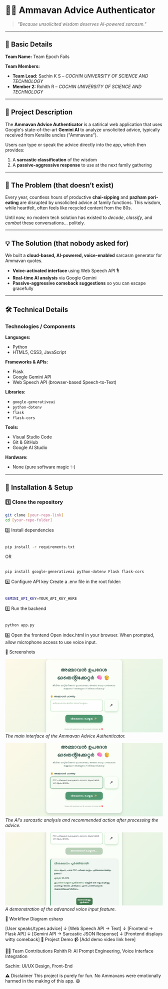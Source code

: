 # 🧠👴 Ammavan Advice Authenticator

> *"Because unsolicited wisdom deserves AI-powered sarcasm."*

---

## 📌 Basic Details

**Team Name:** Team Epoch Fails

**Team Members:**
- **Team Lead:** Sachin K S – *COCHIN UNIVERSITY OF SCIENCE AND TECHNOLOGY*
- **Member 2:** Rohith R – *COCHIN UNIVERSITY OF SCIENCE AND TECHNOLOGY*

---

## 🎯 Project Description

The **Ammavan Advice Authenticator** is a satirical web application that uses Google's state-of-the-art **Gemini AI** to analyze unsolicited advice, typically received from Keralite uncles ("Ammavans").  

Users can type or speak the advice directly into the app, which then provides:
1. A **sarcastic classification** of the wisdom  
2. A **passive-aggressive response** to use at the next family gathering  

---

## 🤔 The Problem (that doesn’t exist)

Every year, countless hours of productive **chai-sipping** and **pazham pori-eating** are disrupted by unsolicited advice at family functions. This wisdom, while heartfelt, often feels like recycled content from the 80s.  

Until now, no modern tech solution has existed to *decode*, *classify*, and *combat* these conversations… politely.

---

## 💡 The Solution (that nobody asked for)

We built a **cloud-based, AI-powered, voice-enabled** sarcasm generator for Ammavan quotes.  
- **Voice-activated interface** using Web Speech API 🎙️  
- **Real-time AI analysis** via Google Gemini  
- **Passive-aggressive comeback suggestions** so you can escape gracefully  

---

## 🛠️ Technical Details

### **Technologies / Components**

**Languages:**  
- Python  
- HTML5, CSS3, JavaScript  

**Frameworks & APIs:**  
- Flask  
- Google Gemini API  
- Web Speech API (browser-based Speech-to-Text)  

**Libraries:**  
- `google-generativeai`  
- `python-dotenv`  
- `flask`  
- `flask-cors`  

**Tools:**  
- Visual Studio Code  
- Git & GitHub  
- Google AI Studio  

**Hardware:**  
- None (pure software magic ✨)  

---

## 🚀 Installation & Setup

### 1️⃣ Clone the repository
```bash
git clone [your-repo-link]
cd [your-repo-folder]
```
3️⃣ Install dependencies
```bash

pip install -r requirements.txt
```
OR

```bash

pip install google-generativeai python-dotenv Flask flask-cors
```
4️⃣ Configure API key
Create a .env file in the root folder:

```bash

GEMINI_API_KEY=YOUR_API_KEY_HERE
```
5️⃣ Run the backend
```bash

python app.py
```
6️⃣ Open the frontend
Open index.html in your browser.
When prompted, allow microphone access to use voice input.

📸 Screenshots

![Main Page](1st_image.png)
_The main interface of the Ammavan Advice Authenticator._

![Analysis Result](2nd_image.png)
_The AI's sarcastic analysis and recommended action after processing the advice._

![Voice Input Feature](3rd_image.png)
_A demonstration of the advanced voice input feature._

🔄 Workflow Diagram
csharp

[User speaks/types advice] 
      ↓
[Web Speech API → Text] 
      ↓
[Frontend → Flask API] 
      ↓
[Gemini API → Sarcastic JSON Response] 
      ↓
[Frontend displays witty comeback]
🎥 Project Demo
📹 [Add demo video link here]

👨‍💻 Team Contributions
Rohith R: AI Prompt Engineering, Voice Interface Integration

Sachin: UI/UX Design, Front-End

⚠️ Disclaimer
This project is purely for fun.
No Ammavans were emotionally harmed in the making of this app. 😄

